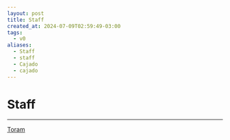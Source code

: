 ```yaml
---
layout: post
title: Staff
created_at: 2024-07-09T02:59:49-03:00
tags:
  - v0
aliases:
  - Staff
  - staff
  - Cajado
  - cajado
---
```

# Staff
---
[Toram](_draft/2024/07/2024-07-06-Toram.md)

